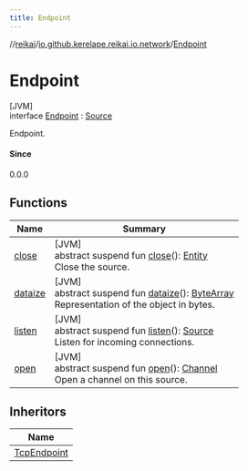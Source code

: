 ```yaml
---
title: Endpoint
---
```

//[reikai](../../../index.html)/[io.github.kerelape.reikai.io.network](../index.html)/[Endpoint](index.html)



# Endpoint



[JVM]\
interface [Endpoint](index.html) : [Source](../../io.github.kerelape.reikai.io/-source/index.html)

Endpoint.



#### Since



0.0.0



## Functions


| Name | Summary |
|---|---|
| [close](../../io.github.kerelape.reikai.io/-source/close.html) | [JVM]<br>abstract suspend fun [close](../../io.github.kerelape.reikai.io/-source/close.html)(): [Entity](../../io.github.kerelape.reikai.core/-entity/index.html)<br>Close the source. |
| [dataize](../../io.github.kerelape.reikai.core/-entity/dataize.html) | [JVM]<br>abstract suspend fun [dataize](../../io.github.kerelape.reikai.core/-entity/dataize.html)(): [ByteArray](https://kotlinlang.org/api/latest/jvm/stdlib/kotlin/-byte-array/index.html)<br>Representation of the object in bytes. |
| [listen](listen.html) | [JVM]<br>abstract suspend fun [listen](listen.html)(): [Source](../../io.github.kerelape.reikai.io/-source/index.html)<br>Listen for incoming connections. |
| [open](../../io.github.kerelape.reikai.io/-source/open.html) | [JVM]<br>abstract suspend fun [open](../../io.github.kerelape.reikai.io/-source/open.html)(): [Channel](../../io.github.kerelape.reikai.io/-channel/index.html)<br>Open a channel on this source. |


## Inheritors


| Name |
|---|
| [TcpEndpoint](../-tcp-endpoint/index.html) |

